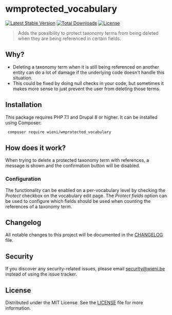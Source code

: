 wmprotected_vocabulary
======================

[![Latest Stable Version](https://poser.pugx.org/wieni/wmprotected_vocabulary/v/stable)](https://packagist.org/packages/wieni/wmprotected_vocabulary)
[![Total Downloads](https://poser.pugx.org/wieni/wmprotected_vocabulary/downloads)](https://packagist.org/packages/wieni/wmprotected_vocabulary)
[![License](https://poser.pugx.org/wieni/wmprotected_vocabulary/license)](https://packagist.org/packages/wieni/wmprotected_vocabulary)

> Adds the possibility to protect taxonomy terms from being deleted when they are being referenced in certain fields.

## Why?
- Deleting a taxonomy term when it is still being referenced on another
  entity can do a lot of damage if the underlying code doesn't handle
  this situation.
- This could be fixed by doing null checks in your code, but sometimes
  it makes more sense to just prevent the user from deleting those
  terms.

## Installation

This package requires PHP 7.1 and Drupal 8 or higher. It can be
installed using Composer:

```bash
 composer require wieni/wmprotected_vocabulary
```

## How does it work?
When trying to delete a protected taxonomy term with references, a
message is shown and the confirmation button will be disabled.

### Configuration
The functionality can be enabled on a per-vocabulary level by checking
the _Protect_ checkbox on the vocabulary edit page. The _Protect fields_
option can be used to configure which fields should be used when
counting the references of a taxonomy term.

## Changelog
All notable changes to this project will be documented in the
[CHANGELOG](CHANGELOG.md) file.

## Security
If you discover any security-related issues, please email
[security@wieni.be](mailto:security@wieni.be) instead of using the issue
tracker.

## License
Distributed under the MIT License. See the [LICENSE](LICENSE.md) file
for more information.
